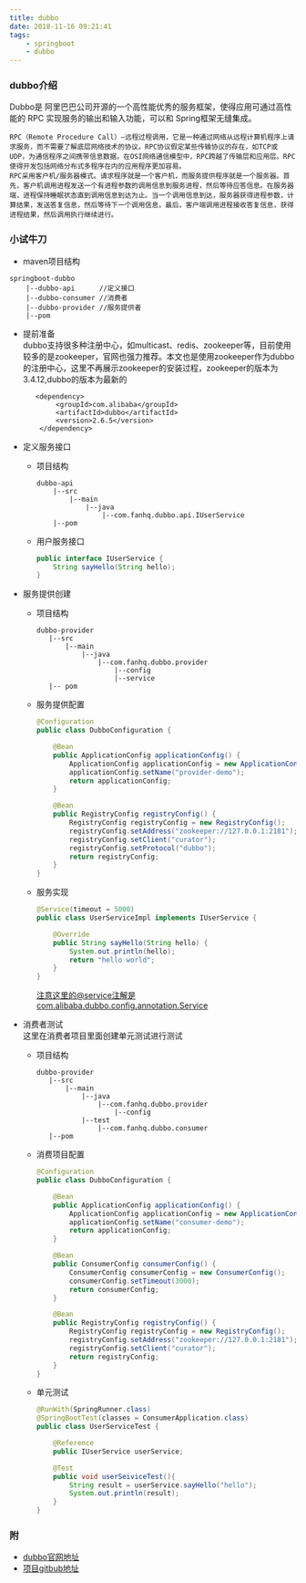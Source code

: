 ```yaml
---
title: dubbo
date: 2018-11-16 09:21:41
tags:
    - springboot 
    - dubbo
---
```


### dubbo介绍
Dubbo是 阿里巴巴公司开源的一个高性能优秀的服务框架，使得应用可通过高性能的 RPC 实现服务的输出和输入功能，可以和 Spring框架无缝集成。
```
RPC（Remote Procedure Call）—远程过程调用，它是一种通过网络从远程计算机程序上请求服务，而不需要了解底层网络技术的协议。RPC协议假定某些传输协议的存在，如TCP或UDP，为通信程序之间携带信息数据。在OSI网络通信模型中，RPC跨越了传输层和应用层。RPC使得开发包括网络分布式多程序在内的应用程序更加容易。
RPC采用客户机/服务器模式。请求程序就是一个客户机，而服务提供程序就是一个服务器。首先，客户机调用进程发送一个有进程参数的调用信息到服务进程，然后等待应答信息。在服务器端，进程保持睡眠状态直到调用信息到达为止。当一个调用信息到达，服务器获得进程参数，计算结果，发送答复信息，然后等待下一个调用信息，最后，客户端调用进程接收答复信息，获得进程结果，然后调用执行继续进行。
```

### 小试牛刀

* maven项目结构  
```
springboot-dubbo  
    |--dubbo-api      //定义接口 
    |--dubbo-consumer //消费者
    |--dubbo-provider //服务提供者
    |--pom
```
* 提前准备  
dubbo支持很多种注册中心，如multicast、redis、zookeeper等，目前使用较多的是zookeeper，官网也强力推荐。本文也是使用zookeeper作为dubbo的注册中心，这里不再展示zookeeper的安装过程，zookeeper的版本为3.4.12,dubbo的版本为最新的
    ``` 
       <dependency>
            <groupId>com.alibaba</groupId>
            <artifactId>dubbo</artifactId>
            <version>2.6.5</version>
        </dependency>
    ```


* 定义服务接口
    + 项目结构
        ```
        dubbo-api
            |--src
                |--main
                    |--java
                        |--com.fanhq.dubbo.api.IUserService
            |--pom
        ```
    + 用户服务接口
        ``` java
        public interface IUserService {
            String sayHello(String hello);
        }
        ```

* 服务提供创建
    + 项目结构
         ```
        dubbo-provider
            |--src
                |--main
                    |--java
                        |--com.fanhq.dubbo.provider
                            |--config
                            |--service
            |-- pom
        ```
    + 服务提供配置    
        ``` java
        @Configuration
        public class DubboConfiguration {

            @Bean
            public ApplicationConfig applicationConfig() {
                ApplicationConfig applicationConfig = new ApplicationConfig();
                applicationConfig.setName("provider-demo");
                return applicationConfig;
            }

            @Bean
            public RegistryConfig registryConfig() {
                RegistryConfig registryConfig = new RegistryConfig();
                registryConfig.setAddress("zookeeper://127.0.0.1:2181");
                registryConfig.setClient("curator");
                registryConfig.setProtocol("dubbo");
                return registryConfig;
            }
        }
        ```
    + 服务实现
        ``` java
        @Service(timeout = 5000)
        public class UserServiceImpl implements IUserService {

            @Override
            public String sayHello(String hello) {
                System.out.println(hello);
                return "hello world";
            }
        }
        ```    
        注意这里的@service注解是com.alibaba.dubbo.config.annotation.Service
* 消费者测试    
这里在消费者项目里面创建单元测试进行测试
    + 项目结构
         ```
        dubbo-provider
            |--src
                |--main
                    |--java
                        |--com.fanhq.dubbo.provider
                            |--config
                    |--test
                        |--com.fanhq.dubbo.consumer 
            |--pom   
        ```
    + 消费项目配置
        ``` java
        @Configuration
        public class DubboConfiguration {

            @Bean
            public ApplicationConfig applicationConfig() {
                ApplicationConfig applicationConfig = new ApplicationConfig();
                applicationConfig.setName("consumer-demo");
                return applicationConfig;
            }

            @Bean
            public ConsumerConfig consumerConfig() {
                ConsumerConfig consumerConfig = new ConsumerConfig();
                consumerConfig.setTimeout(3000);
                return consumerConfig;
            }

            @Bean
            public RegistryConfig registryConfig() {
                RegistryConfig registryConfig = new RegistryConfig();
                registryConfig.setAddress("zookeeper://127.0.0.1:2181");
                registryConfig.setClient("curator");
                return registryConfig;
            }
        }
        ```    
    + 单元测试
        ``` java 
        @RunWith(SpringRunner.class)
        @SpringBootTest(classes = ConsumerApplication.class)
        public class UserServiceTest {

            @Reference
            public IUserService userService;

            @Test
            public void userSeiviceTest(){
                String result = userService.sayHello("hello");
                System.out.println(result);
            }
        }
        ```
###  附     
+ [dubbo官网地址](http://dubbo.apache.org/zh-cn/index.html)
+ [项目gitbub地址](https://github.com/fanhq/springboot-dubbo)